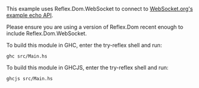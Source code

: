 This example uses Reflex.Dom.WebSocket to connect to [WebSocket.org's example echo API](https://www.websocket.org/echo.html).

Please ensure you are using a version of Reflex.Dom recent enough to include Reflex.Dom.WebSocket.

To build this module in GHC, enter the try-reflex shell and run:
    
    ghc src/Main.hs

To build this module in GHCJS, enter the try-reflex shell and run:

    ghcjs src/Main.hs

